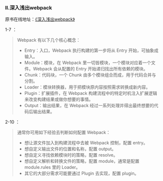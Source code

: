 ### II.深入浅出webpack

原书在线地址：[《深入浅出webpack》](http://webpack.wuhaolin.cn/)

1-7 ：
> Webpack 有以下几个核心概念：
> 
> * Entry：入口，Webpack 执行构建的第一步将从 Entry 开始，可抽象成输入。
> * Module：模块，在 Webpack 里一切皆模块，一个模块对应着一个文件。Webpack 会从配置的 Entry 开始递归找出所有依赖的模块。
> * Chunk：代码块，一个 Chunk 由多个模块组合而成，用于代码合并与分割。
> * Loader：模块转换器，用于把模块原内容按照需求转换成新内容。
> * Plugin：扩展插件，在 Webpack 构建流程中的特定时机注入扩展逻辑来改变构建结果或做你想要的事情。
> * Output：输出结果，在 Webpack 经过一系列处理并得出最终想要的代码后输出结果。

2-10 ：
> 通常你可用如下经验去判断如何配置 Webpack：
> 
> * 想让源文件加入到构建流程中去被 Webpack 控制，配置 entry。
> * 想自定义输出文件的位置和名称，配置 output。
> * 想自定义寻找依赖模块时的策略，配置 resolve。
> * 想自定义解析和转换文件的策略，配置 module，通常是配置 module.rules 里的 Loader。
> * 其它的大部分需求可能要通过 Plugin 去实现，配置 plugin。
